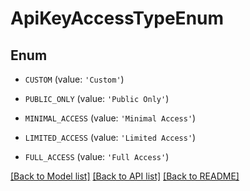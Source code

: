 # ApiKeyAccessTypeEnum


## Enum

* `CUSTOM` (value: `'Custom'`)

* `PUBLIC_ONLY` (value: `'Public Only'`)

* `MINIMAL_ACCESS` (value: `'Minimal Access'`)

* `LIMITED_ACCESS` (value: `'Limited Access'`)

* `FULL_ACCESS` (value: `'Full Access'`)

[[Back to Model list]](../README.md#documentation-for-models) [[Back to API list]](../README.md#documentation-for-api-endpoints) [[Back to README]](../README.md)


